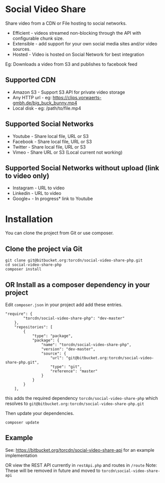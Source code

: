 # Social Video Share

Share video from a CDN or File hosting to social networks. 

* Efficient   - videos streamed non-blocking through the API with configurable chunk size.
* Extensible  - add support for your own social media sites and/or video sources.
* Hosted      - Video is hosted on Social Network for best integration

Eg: Downloads a video from S3 and publishes to facebook feed

## Supported CDN

* Amazon S3       - Support S3 API for private video storage
* Any HTTP url    - eg: https://clips.vorwaerts-gmbh.de/big_buck_bunny.mp4 
* Local disk      - eg: /path/to/file.mp4

## Supported Social Networks

* Youtube   - Share local file, URL or S3
* Facebook  - Share local file, URL or S3
* Twitter   - Share local file, URL or S3
* Vimeo     - Share URL or S3 (Local current not working)

## Supported Social Networks without upload (link to video only)

* Instagram   - URL to video
* Linkedin    - URL to video
* Google+     - In progress* link to Youtube

# Installation

You can clone the project from Git or use composer.

## Clone the project via Git

```
git clone git@bitbucket.org:torcdn/social-video-share-php.git
cd social-video-share-php
composer install
```

## OR Install as a composer dependency in your project

Edit `composer.json` in your project add add these entries. 

```
"require": {
        "torcdn/social-video-share-php": "dev-master"
    },
    "repositories": [
        {
            "type": "package",
            "package": {
                "name": "torcdn/social-video-share-php",
                "version": "dev-master",
                "source": {
                    "url": "git@bitbucket.org:torcdn/social-video-share-php.git",
                    "type": "git",
                    "reference": "master"
                }
            }
        }
    ],
```

this adds the required dependency `torcdn/social-video-share-php` 
which resolves to `git@bitbucket.org:torcdn/social-video-share-php.git`

Then update your dependencies.

```
composer update
```

## Example

See: https://bitbucket.org/torcdn/social-video-share-api 
for an example implementation

OR view the REST API currently in `restApi.php` and routes in `/route`
Note: These will be removed in future and moved to `torcdn\social-video-share-api`